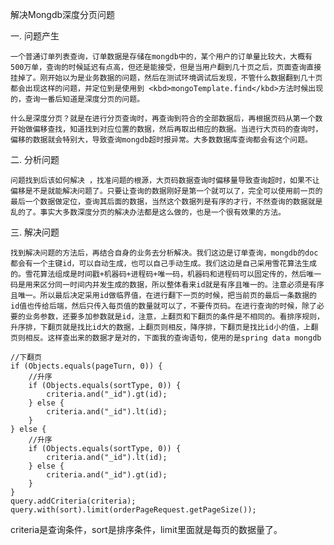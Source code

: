 解决Mongdb深度分页问题

一. 问题产生

	一个普通订单列表查询，订单数据是存储在mongdb中的，某个用户的订单量比较大，大概有500万单，查询的时候延迟有点高，但还是能接受，但是当用户翻到几十页之后，页面查询直接挂掉了。刚开始以为是业务数据的问题，然后在测试环境调试后发现，不管什么数据翻到几十页都会出现这样的问题，并定位到是使用到 <kbd>mongoTemplate.find</kbd>方法时候出现的，查询一番后知道是深度分页的问题。

	什么是深度分页？就是在进行分页查询时，再查询到符合的全部数据后，再根据页码从第一个数开始做偏移查找，知道找到对应位置的数据，然后再取出相应的数据。当进行大页码的查询时，偏移的数据就会特别大，导致查询mongdb超时报异常。大多数数据库查询都会有这个问题。

二. 分析问题

	问题找到后该如何解决 ，找准问题的根源，大页码数据查询时偏移量导致查询超时，如果不让偏移是不是就能解决问题了。只要让查询的数据刚好是第一个就可以了，完全可以使用前一页的最后一个数据做定位，查询其后面的数据，当然这个数据列是有序的才行，不然查询的数据就是乱的了。事实大多数深度分页的解决办法都是这么做的，也是一个很有效果的方法。

三. 解决问题

	找到解决问题的方法后，再结合自身的业务去分析解决。我们这边是订单查询，mongdb的doc都会有一个主键id，可以自动生成，也可以自己手动生成。我们这边是自己采用雪花算法生成的。雪花算法组成是时间戳+机器码+进程码+唯一码，机器码和进程码可以固定传的，然后唯一码是用来区分同一时间内并发生成的数据，所以整体看来id就是有序且唯一的。注意必须是有序且唯一。所以最后决定采用id做临界值，在进行翻下一页的时候，把当前页的最后一条数据的id值也传给后端，然后只传入每页值的数量就可以了，不要传页码。在进行查询的时候，除了必要的业务参数，还要多加参数就是id，注意，上翻页和下翻页的条件是不相同的。看排序规则，升序排，下翻页就是找比id大的数据，上翻页则相反，降序排，下翻页是找比id小的值，上翻页则相反。这样查出来的数据才是对的，下面我的查询语句，使用的是spring data mongdb

    //下翻页
    if (Objects.equals(pageTurn, 0)) {
        //升序
        if (Objects.equals(sortType, 0)) {
            criteria.and("_id").gt(id);
        } else {
            criteria.and("_id").lt(id);
        }
    } else {
        //升序
        if (Objects.equals(sortType, 0)) {
            criteria.and("_id").lt(id);
        } else {
            criteria.and("_id").gt(id);
        }
    }
    query.addCriteria(criteria);
    query.with(sort).limit(orderPageRequest.getPageSize());

criteria是查询条件，sort是排序条件，limit里面就是每页的数据量了。
